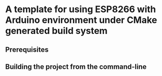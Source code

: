 # A template for using ESP8266 with Arduino environment under CMake generated build system

## Prerequisites

## Building the project from the command-line

